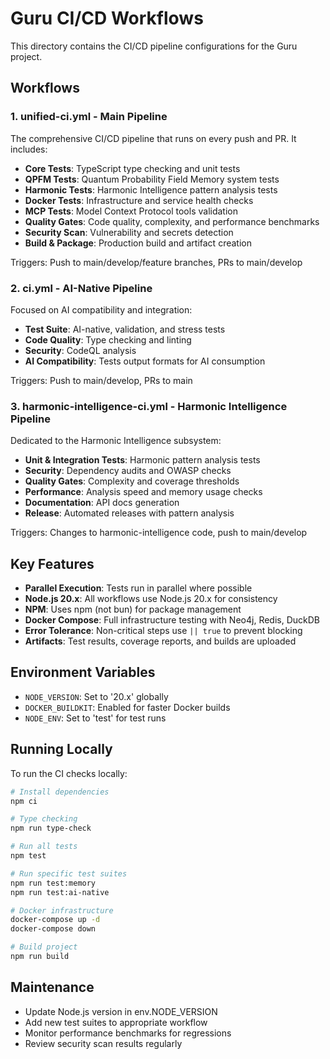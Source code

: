# Guru CI/CD Workflows

This directory contains the CI/CD pipeline configurations for the Guru project.

## Workflows

### 1. unified-ci.yml - Main Pipeline
The comprehensive CI/CD pipeline that runs on every push and PR. It includes:

- **Core Tests**: TypeScript type checking and unit tests
- **QPFM Tests**: Quantum Probability Field Memory system tests
- **Harmonic Tests**: Harmonic Intelligence pattern analysis tests  
- **Docker Tests**: Infrastructure and service health checks
- **MCP Tests**: Model Context Protocol tools validation
- **Quality Gates**: Code quality, complexity, and performance benchmarks
- **Security Scan**: Vulnerability and secrets detection
- **Build & Package**: Production build and artifact creation

Triggers: Push to main/develop/feature branches, PRs to main/develop

### 2. ci.yml - AI-Native Pipeline
Focused on AI compatibility and integration:

- **Test Suite**: AI-native, validation, and stress tests
- **Code Quality**: Type checking and linting
- **Security**: CodeQL analysis
- **AI Compatibility**: Tests output formats for AI consumption

Triggers: Push to main/develop, PRs to main

### 3. harmonic-intelligence-ci.yml - Harmonic Intelligence Pipeline
Dedicated to the Harmonic Intelligence subsystem:

- **Unit & Integration Tests**: Harmonic pattern analysis tests
- **Security**: Dependency audits and OWASP checks
- **Quality Gates**: Complexity and coverage thresholds
- **Performance**: Analysis speed and memory usage checks
- **Documentation**: API docs generation
- **Release**: Automated releases with pattern analysis

Triggers: Changes to harmonic-intelligence code, push to main/develop

## Key Features

- **Parallel Execution**: Tests run in parallel where possible
- **Node.js 20.x**: All workflows use Node.js 20.x for consistency
- **NPM**: Uses npm (not bun) for package management
- **Docker Compose**: Full infrastructure testing with Neo4j, Redis, DuckDB
- **Error Tolerance**: Non-critical steps use `|| true` to prevent blocking
- **Artifacts**: Test results, coverage reports, and builds are uploaded

## Environment Variables

- `NODE_VERSION`: Set to '20.x' globally
- `DOCKER_BUILDKIT`: Enabled for faster Docker builds
- `NODE_ENV`: Set to 'test' for test runs

## Running Locally

To run the CI checks locally:

```bash
# Install dependencies
npm ci

# Type checking
npm run type-check

# Run all tests
npm test

# Run specific test suites
npm run test:memory
npm run test:ai-native

# Docker infrastructure
docker-compose up -d
docker-compose down

# Build project
npm run build
```

## Maintenance

- Update Node.js version in env.NODE_VERSION
- Add new test suites to appropriate workflow
- Monitor performance benchmarks for regressions
- Review security scan results regularly
